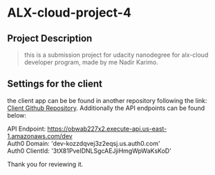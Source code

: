 # ALX-cloud-project-4

## Project Description
> this is a submission project for udacity nanodegree for alx-cloud developer program, made by me Nadir Karimo.

## Settings for the client

the client app can be be found in another repository following the link: [Client Github Repository](https://github.com/nadir-karimo/ALX-cloud-project-4-client).
Additionally the API endpoints can be found below:

API Endpoint: https://obwab227x2.execute-api.us-east-1.amazonaws.com/dev  
Auth0 Domain: 'dev-kozzdqvej3z2eqsj.us.auth0.com'  
Auth0 ClientId: '3tX81PveIDNLSgcAEJjiHmgWpWaKsKoD'

Thank you for reviewing it.
